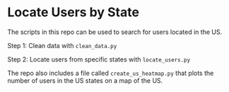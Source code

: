 # Locate Users by State

The scripts in this repo can be used to search for users located in the US.

Step 1: Clean data with `clean_data.py`

Step 2: Locate users from specific states with `locate_users.py`

The repo also includes a file called `create_us_heatmap.py` that plots the number of users in the US states on a map of the US. 
